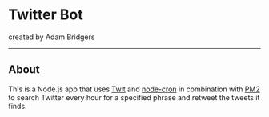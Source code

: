 Twitter Bot
=============
created by Adam Bridgers
- - - -

## About
This is a Node.js app that uses [Twit](https://www.npmjs.com/package/twit) and [node-cron](https://www.npmjs.com/package/node-cron) in combination with
[PM2](https://www.npmjs.com/package/pm2) to search Twitter every hour for a specified phrase and retweet the tweets it finds.
